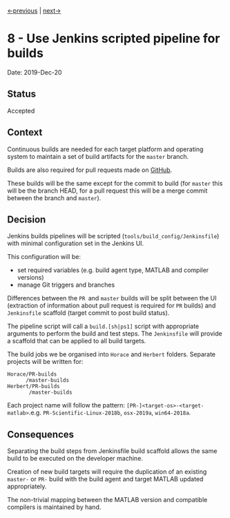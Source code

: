 [<-previous](0007-use-herbert-as-library-dependency.md) | [next->](0009-use-standard-naming-for-build-artifacts.md) 

# 8 - Use Jenkins scripted pipeline for builds

Date: 2019-Dec-20

## Status

Accepted

## Context

Continuous builds are needed for each target platform and operating system to maintain a set of build artifacts for the `master` branch.

Builds are also required for pull requests made on [GitHub](https://github.com/pace-neutrons).

These builds will be the same except for the commit to build (for `master` this will be the branch HEAD, for a pull request this will be a merge commit between the branch and `master`).

## Decision

Jenkins builds pipelines will be scripted (`tools/build_config/Jenkinsfile`) with minimal configuration set in the Jenkins UI. 

This configuration will be:

- set required variables (e.g. build agent type, MATLAB and compiler versions)
- manage Git triggers and branches

Differences between the `PR `and `master` builds will be split between the UI (extraction of information about pull request is required for `PR` builds) and `Jenkinsfile` scaffold (target commit to post build status).

The pipeline script will call a `build.[sh|ps1]` script with appropriate arguments to perform the build and test steps. The `Jenkinsfile` will provide a scaffold that can be applied to all build targets.

The build jobs we be organised into `Horace` and `Herbert` folders. Separate projects will be written for:

```
Horace/PR-builds
      /master-builds
Herbert/PR-builds
       /master-builds
```

Each project name will follow the pattern: `[PR-]<target-os>-<target-matlab>`.e.g. `PR-Scientific-Linux-2018b`, `osx-2019a`, `win64-2018a`.

## Consequences

Separating the build steps from Jenkinsfile build scaffold allows the same build to be executed on the developer machine.

Creation of new build targets will require the duplication of an existing `master-` or `PR-` build with the build agent and target MATLAB updated appropriately.

The non-trivial mapping between the MATLAB version and compatible compilers is maintained by hand.